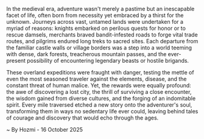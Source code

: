 
In the medieval era, adventure wasn't merely a pastime but an inescapable facet of life, often born from necessity yet embraced by a thirst for the unknown. Journeys across vast, untamed lands were undertaken for a myriad of reasons: knights embarked on perilous quests for honor or to rescue damsels, merchants braved bandit-infested roads to forge vital trade routes, and pilgrims endured long treks to sacred sites. Each departure from the familiar castle walls or village borders was a step into a world teeming with dense, dark forests, treacherous mountain passes, and the ever-present possibility of encountering legendary beasts or hostile brigands.

These overland expeditions were fraught with danger, testing the mettle of even the most seasoned traveler against the elements, disease, and the constant threat of human malice. Yet, the rewards were equally profound: the awe of discovering a lost city, the thrill of surviving a close encounter, the wisdom gained from diverse cultures, and the forging of an indomitable spirit. Every mile traversed etched a new story onto the adventurer's soul, transforming them in ways no sedentary life ever could, leaving behind tales of courage and discovery that would echo through the ages.

~ By Hozmi - 16 October 2025
